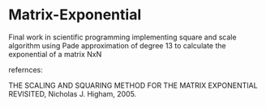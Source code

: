 # Matrix-Exponential
Final work in scientific programming implementing square and scale algorithm using Pade approximation of degree 13 to calculate the exponential of a matrix NxN

refernces: 

THE SCALING AND SQUARING METHOD FOR THE MATRIX EXPONENTIAL REVISITED, Nicholas J. Higham, 2005.
